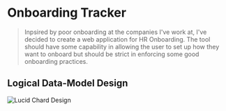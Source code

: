 # Onboarding Tracker

> Inpsired by poor onboarding at the companies I've work at, I've decided to create a web application for HR Onboarding. The tool should have some capability in allowing the user to set up how they want to onboard but should be strict in enforcing some good onboarding practices.

## Logical Data-Model Design

![Lucid Chard Design](https://www.lucidchart.com/publicSegments/view/ae4d40f4-b4b5-4b19-bc93-267ea124bca7)
